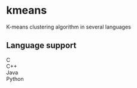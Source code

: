 # kmeans
K-means clustering algorithm in several languages

## Language support
C<br>
C++<br>
Java<br>
Python
